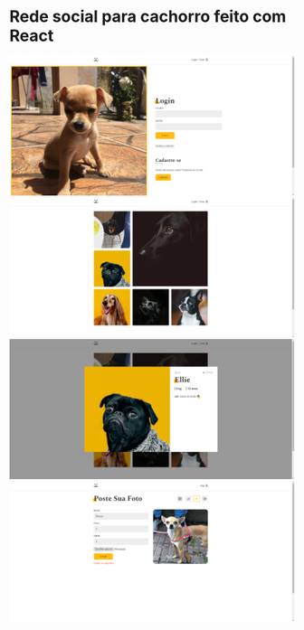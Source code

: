 # Rede social para cachorro feito com React

![](./src/Assets/Telas/Login.png)
![](./src/Assets/Telas/Home.png)
![](./src/Assets/Telas/Foto.png)
![](./src/Assets/Telas/AddFoto.png)
